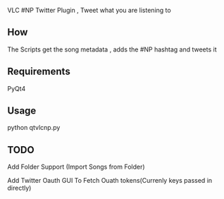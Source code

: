 VLC #NP Twitter Plugin , Tweet what you are listening to

How
----------------

The Scripts get the song metadata , adds the #NP  hashtag and tweets it


Requirements
----------------

PyQt4


Usage
----------------

python qtvlcnp.py


TODO
----------------

Add Folder Support (Import Songs from Folder)

Add Twitter Oauth GUI To Fetch Ouath tokens(Currenly keys passed in directly)